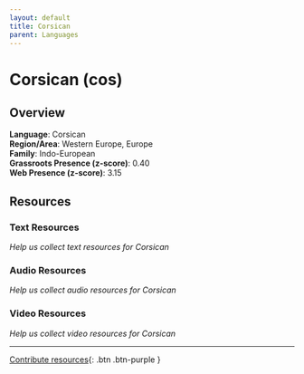 ```yaml
---
layout: default
title: Corsican
parent: Languages
---
```


# Corsican (cos)

## Overview

**Language**: Corsican  
**Region/Area**: Western Europe, Europe  
**Family**: Indo-European  
**Grassroots Presence (z-score)**: 0.40  
**Web Presence (z-score)**: 3.15  

## Resources

### Text Resources
*Help us collect text resources for Corsican*

### Audio Resources
*Help us collect audio resources for Corsican*

### Video Resources
*Help us collect video resources for Corsican*

---

[Contribute resources](https://forms.office.com/e/1SfLJx3u1r){: .btn .btn-purple }
